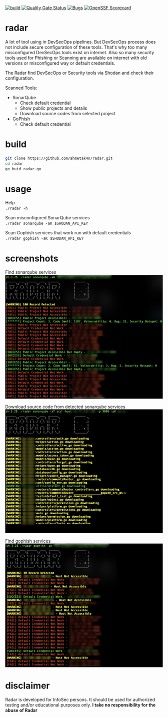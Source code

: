 [![build](https://github.com/ahmetak4n/radar/actions/workflows/build.yml/badge.svg?branch=master&event=push)](https://github.com/ahmetak4n/radar/actions/workflows/build.yml)
[![Quality Gate Status](https://sonarcloud.io/api/project_badges/measure?project=ahmetak4n_radar&metric=alert_status)](https://sonarcloud.io/dashboard?id=ahmetak4n_radar)
[![Bugs](https://sonarcloud.io/api/project_badges/measure?project=ahmetak4n_radar&metric=bugs)](https://sonarcloud.io/summary/new_code?id=ahmetak4n_radar)
[![OpenSSF
Scorecard](https://api.securityscorecards.dev/projects/github.com/ahmetak4n/radar/badge)](https://api.securityscorecards.dev/projects/github.com/ahmetak4n/radar)

# radar
A lot of tool using in DevSecOps pipelines. But DevSecOps process does not include secure configuration of these tools. That's why too many misconfigured DevSecOps tools exist on internet. Also so many security tools used for Phishing or Scanning are available on internet with old versions or misconfigured way or default credentials.

The Radar find DevSecOps or Security tools via Shodan and check their configuration.

Scanned Tools:
- SonarQube
  - Check default credential
  - Show public projects and details
  - Download source codes from selected project
- GoPhish
  - Check default credential

# build
```bash
git clone https://github.com/ahmetak4n/radar.git
cd radar
go buid radar.go
```

# usage
Help
<br>
`./radar -h`

Scan misconfigured SonarQube services
<br>
`./radar sonarqube -aK $SHODAN_API_KEY` 

Scan Gophish services that work run with default credentials
<br>
`./radar gophish -aK $SHODAN_API_KEY` 

# screenshots
Find sonarqube services
![sonar_how_to](https://github.com/ahmetak4n/radar/blob/master/sonarqube_how_to.png)

Download source code from detected sonarqube services
![sonar_how_to](https://github.com/ahmetak4n/radar/blob/master/sonarqube_scd_how_to.png)

Find gophish services
![gophish_how_to](https://github.com/ahmetak4n/radar/blob/master/gophish_how_to.png)

# disclaimer
Radar is developed for InfoSec persons. It should be used for authorized testing and/or educational purposes only.
**I take no responsibility for the abuse of Radar**
